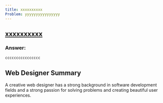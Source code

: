 ```yaml
---
title: xxxxxxxxxx
Problem: yyyyyyyyyyyyyyyy
---
```


## [xxxxxxxxxx](yyyyyyyyyyyyyyyy)

### **Answer:**

```js
cccccccccccccccc
```

<!-- ### **Explanation** -->

## Web Designer Summary

A creative web designer has a strong background in software development fields and a strong passion for solving problems and creating beautiful user experiences.
